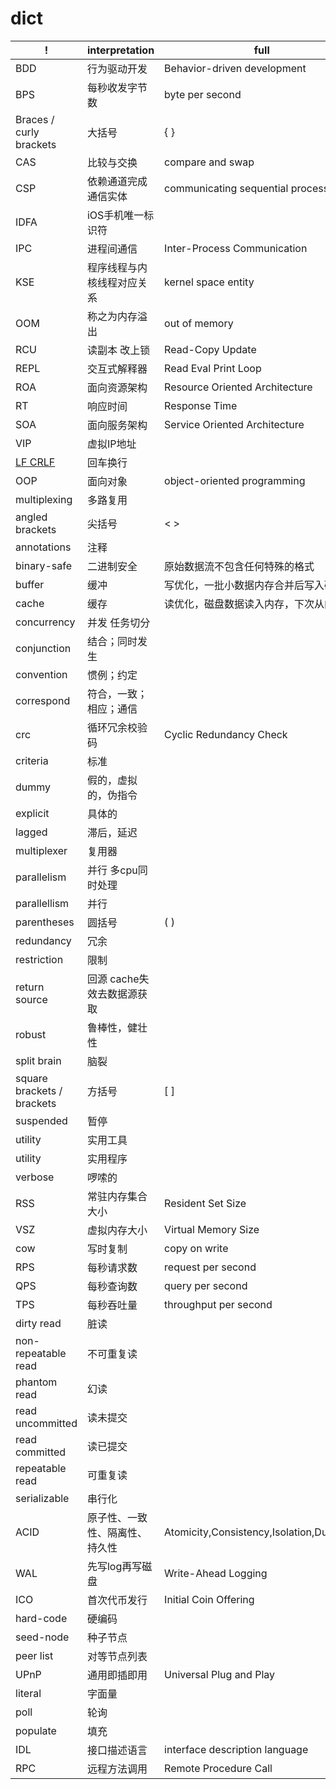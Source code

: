 # dict

| !                          | interpretation                 | full                                       |
| -------------------------- | ------------------------------ | ------------------------------------------ |
| BDD                        | 行为驱动开发                   | Behavior-driven development                |
| BPS                        | 每秒收发字节数                 | byte per second                            |
| Braces / curly brackets    | 大括号                         | { }                                        |
| CAS                        | 比较与交换                     | compare and swap                           |
| CSP                        | 依赖通道完成通信实体           | communicating sequential processes         |
| IDFA                       | iOS手机唯一标识符              |
| IPC                        | 进程间通信                     | Inter-Process Communication                |
| KSE                        | 程序线程与内核线程对应关系     | kernel space entity                        |
| OOM                        | 称之为内存溢出                 | out of memory                              |
| RCU                        | 读副本 改上锁                  | Read-Copy Update                           |
| REPL                       | 交互式解释器                   | Read Eval Print Loop                       |
| ROA                        | 面向资源架构                   | Resource Oriented Architecture             |
| RT                         | 响应时间                       | Response Time                              |
| SOA                        | 面向服务架构                   | Service Oriented Architecture              |
| VIP                        | 虚拟IP地址                     |
| [LF CRLF](ref/lf-crlf.md)  | 回车换行                       |
| OOP                        | 面向对象                       | object-oriented programming                |
| multiplexing               | 多路复用                       |
| angled brackets            | 尖括号                         | < >                                        |
| annotations                | 注释                           |
| binary-safe                | 二进制安全                     | 原始数据流不包含任何特殊的格式             |
| buffer                     | 缓冲                           | 写优化，一批小数据内存合并后写入磁盘       |
| cache                      | 缓存                           | 读优化，磁盘数据读入内存，下次从内存读     |
| concurrency                | 并发 任务切分                  |
| conjunction                | 结合；同时发生                 |
| convention                 | 惯例；约定                     |
| correspond                 | 符合，一致；相应；通信         |
| crc                        | 循环冗余校验码                 | Cyclic Redundancy Check                    |
| criteria                   | 标准                           |
| dummy                      | 假的，虚拟的，伪指令           |
| explicit                   | 具体的                         |
| lagged                     | 滞后，延迟                     |
| multiplexer                | 复用器                         |
| parallelism                | 并行 多cpu同时处理             |
| parallellism               | 并行                           |
| parentheses                | 圆括号                         | ( )                                        |
| redundancy                 | 冗余                           |
| restriction                | 限制                           |
| return source              | 回源 cache失效去数据源获取     |
| robust                     | 鲁棒性，健壮性                 |
| split brain                | 脑裂                           |
| square brackets / brackets | 方括号                         | [ ]                                        |
| suspended                  | 暂停                           |
| utility                    | 实用工具                       |
| utility                    | 实用程序                       |
| verbose                    | 啰嗦的                         |
| RSS                        | 常驻内存集合大小               | Resident Set Size                          |
| VSZ                        | 虚拟内存大小                   | Virtual Memory Size                        |
| cow                        | 写时复制                       | copy on write                              |
| RPS                        | 每秒请求数                     | request per second                         |
| QPS                        | 每秒查询数                     | query per second                           |
| TPS                        | 每秒吞吐量                     | throughput per second                      |
| dirty read                 | 脏读                           |
| non-repeatable read        | 不可重复读                     |
| phantom read               | 幻读                           |
| read uncommitted           | 读未提交                       |
| read committed             | 读已提交                       |
| repeatable read            | 可重复读                       |
| serializable               | 串行化                         |
| ACID                       | 原子性、一致性、隔离性、持久性 | Atomicity,Consistency,Isolation,Durability |
| WAL                        | 先写log再写磁盘                | Write-Ahead Logging                        |
| ICO                        | 首次代币发行                   | Initial Coin Offering                      |
| hard-code                  | 硬编码                         |
| seed-node                  | 种子节点                       |
| peer list                  | 对等节点列表                   |
| UPnP                       | 通用即插即用                   | Universal Plug and Play                    |
| literal                    | 字面量                         |
| poll                       | 轮询                           |
| populate                   | 填充                           |
| IDL                        | 接口描述语言                   | interface description language             |
| RPC                        | 远程方法调用                   | Remote Procedure Call                      |
